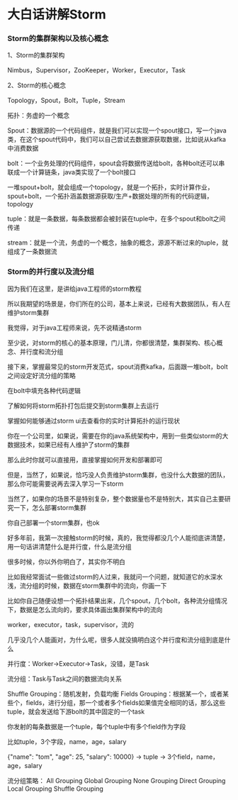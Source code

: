 # 大白话讲解Storm

### Storm的集群架构以及核心概念

1、Storm的集群架构

Nimbus，Supervisor，ZooKeeper，Worker，Executor，Task

2、Storm的核心概念

Topology，Spout，Bolt，Tuple，Stream

拓扑：务虚的一个概念

Spout：数据源的一个代码组件，就是我们可以实现一个spout接口，写一个java类，在这个spout代码中，我们可以自己尝试去数据源获取数据，比如说从kafka中消费数据

bolt：一个业务处理的代码组件，spout会将数据传送给bolt，各种bolt还可以串联成一个计算链条，java类实现了一个bolt接口

一堆spout+bolt，就会组成一个topology，就是一个拓扑，实时计算作业，spout+bolt，一个拓扑涵盖数据源获取/生产+数据处理的所有的代码逻辑，topology

tuple：就是一条数据，每条数据都会被封装在tuple中，在多个spout和bolt之间传递

stream：就是一个流，务虚的一个概念，抽象的概念，源源不断过来的tuple，就组成了一条数据流

### Storm的并行度以及流分组
因为我们在这里，是讲给java工程师的storm教程

所以我期望的场景是，你们所在的公司，基本上来说，已经有大数据团队，有人在维护storm集群

我觉得，对于java工程师来说，先不说精通storm

至少说，对storm的核心的基本原理，门儿清，你都很清楚，集群架构、核心概念、并行度和流分组

接下来，掌握最常见的storm开发范式，spout消费kafka，后面跟一堆bolt，bolt之间设定好流分组的策略

在bolt中填充各种代码逻辑

了解如何将storm拓扑打包后提交到storm集群上去运行

掌握如何能够通过storm ui去查看你的实时计算拓扑的运行现状

你在一个公司里，如果说，需要在你的java系统架构中，用到一些类似storm的大数据技术，如果已经有人维护了storm的集群

那么此时你就可以直接用，直接掌握如何开发和部署即可

但是，当然了，如果说，恰巧没人负责维护storm集群，也没什么大数据的团队，那么你可能需要说再去深入学习一下storm

当然了，如果你的场景不是特别复杂，整个数据量也不是特别大，其实自己主要研究一下，怎么部署storm集群

你自己部署一个storm集群，也ok


好多年前，我第一次接触storm的时候，真的，我觉得都没几个人能彻底讲清楚，用一句话讲清楚什么是并行度，什么是流分组

很多时候，你以外你明白了，其实你不明白

比如我经常面试一些做过storm的人过来，我就问一个问题，就知道它的水深水浅，流分组的时候，数据在storm集群中的流向，你画一下

比如你自己随便设想一个拓扑结果出来，几个spout，几个bolt，各种流分组情况下，数据是怎么流向的，要求具体画出集群架构中的流向

worker，executor，task，supervisor，流的

几乎没几个人能画对，为什么呢，很多人就没搞明白这个并行度和流分组到底是什么


并行度：Worker->Executor->Task，没错，是Task

流分组：Task与Task之间的数据流向关系

Shuffle Grouping：随机发射，负载均衡
Fields Grouping：根据某一个，或者某些个，fields，进行分组，那一个或者多个fields如果值完全相同的话，那么这些tuple，就会发送给下游bolt的其中固定的一个task

你发射的每条数据是一个tuple，每个tuple中有多个field作为字段

比如tuple，3个字段，name，age，salary

{"name": "tom", "age": 25, "salary": 10000} -> tuple -> 3个field，name，age，salary

流分组策略：
All Grouping
Global Grouping
None Grouping
Direct Grouping
Local Grouping
Shuffle Grouping
